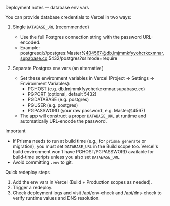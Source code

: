 Deployment notes — database env vars

You can provide database credentials to Vercel in two ways:

1) Single `DATABASE_URL` (recommended)
   - Use the full Postgres connection string with the password URL-encoded.
   - Example:
     postgresql://postgres:Master%404567@db.lmjmmkfyyohcrkcxmnar.supabase.co:5432/postgres?sslmode=require

2) Separate Postgres env vars (an alternative)
   - Set these environment variables in Vercel (Project -> Settings -> Environment Variables):
     - PGHOST (e.g. db.lmjmmkfyyohcrkcxmnar.supabase.co)
     - PGPORT (optional, default 5432)
     - PGDATABASE (e.g. postgres)
     - PGUSER (e.g. postgres)
     - PGPASSWORD (your raw password, e.g. Master@4567)
   - The app will construct a proper `DATABASE_URL` at runtime and automatically URL-encode the password.

Important
- If Prisma needs to run at build time (e.g., for `prisma generate` or migration), you must set `DATABASE_URL` in the Build scope too. Vercel's build environment won't have PGHOST/PGPASSWORD available for build-time scripts unless you also set `DATABASE_URL`.
- Avoid committing `.env` to git.

Quick redeploy steps
1. Add the env vars in Vercel (Build + Production scopes as needed).
2. Trigger a redeploy.
3. Check deployment logs and visit /api/env-check and /api/dns-check to verify runtime values and DNS resolution.
